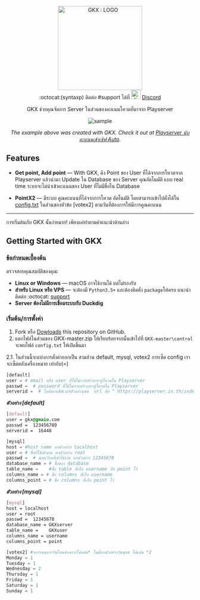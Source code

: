<p align="center">
  <img src="https://user-images.githubusercontent.com/47280575/56685374-04cf5880-66fc-11e9-88ff-0f9f7b6e5de8.png" alt="GKX : LOGO" width="226">
  <br>
  :octocat:(syntaxp) ติดต่อ #support ได้ที่   <img src="https://encrypted-tbn0.gstatic.com/images?q=tbn:ANd9GcSakv86QJPY-E6rxMEo_WzAwYUzyndjdY_d-Zu2ZOr9UuMjClxy5A" alt="discord logo" width="25" height="25">  <a href="https://discord.gg/Mgu73TN">Discord</a>
</p>



<p align="center">GKX ช่วยคุณจัดการ Server ในส่วนของคะแนนโหวตที่มาจาก Playserver </p>

<p align="center"><img src="https://user-images.githubusercontent.com/47280575/56681389-7656d900-66f3-11e9-9522-596e6f377442.gif" alt="sample"></p>

<p align="center"><em>The example above was created with GKX. Check it out at <a href="https://www.youtube.com/watch?v=lrXmNNkPIMo">Playserver นับคะแนนเข้าเซิฟ Auto</a>.</em></p>

Features
------------

* **Get point, Add point** — With GKX, ดึง Point ของ User ที่ได้จากการโหวตจาก Playserver แล้วนำมา Update ใน Database ของ Server คุณอัตโนมัติ แบบ real time ระบบจะไม่นำเข้าคะแนนของ User ที่ไม่มีชื่อใน Database

* **PointX2** — มีระบบ คูณคะแนนที่ได้จากการโหวต อัตโนมัติ โดยสามารถเข้าไปตั่งได้ใน [config.txt](https://github.com/syntaxp/GKX/blob/master/control/config.txt) ในส่วนของหัวข้อ [votex2]  ตามวันที่ต้องการให้มีการคูณคะแนน


------------------------------

การเริ่มต้นกับ GKX นั้นง่ายมาก! เพียงแค่ทำตามคำแนะนำด้านล่าง

Getting Started with GKX
------------------------------

### ข้อกำหนดเบื้องต้น

ตรวจสอบคุณสมบัติของคุณ:

 - **Linux or Windows** — macOS  อาจใช้งานได้ แต่ไม่รองรับ 
 - **สำหรับ Linux หรือ VPS** — จะต้องมี `Python3.5+` และต้องติดตั่ง `package`ให้ครบ แนะนำติดต่อ :octocat: <a href="https://discord.gg/Mgu73TN">support</a>
  - **Server ต้องไม่มีการเชื่อมระบบกับ Duckdig**
  
### เริ่มต้น/การตั้งค่า
1. Fork หรือ <a href="https://github.com/syntaxp/GKX/archive/master.zip">Dowloads</a> this repository on GitHub.
2. แตกไฟล์ในส่วนของ GKX-master.zip ให้เรียบร้อยจากนั้นเข้าไปที่ `GKX-master\control` จะพบไฟล์ `config.txt` ให้เปิดขึ้นมา

2.1. ในส่วนนี้จะแบ่งการตั่งค่าออกเป็น สามส่วน default, mysql, votex2 การเซ็ต config เราจะเซ็ตหลังเครื่องหมาย เท่ากับ(=)
```python
[default]
user = # email หรือ user ที่ใช้ในการสร้างกระทู้โหวตใน Playserver
passwd =  # password ที่ใช้ในการสร้างกระทู้โหวตใน Playserver
serverid =  # ไอดีของเซิฟเวอร์ตัวอย่างเช่น  url คือ " https://playserver.in.th/index.php/Server/Testver-16448 " ไอดีจะอยู่ข้างหลังซึ่งก็คือ 16448
```
***ตัวอย่าง [default]***
```css
[default]
user = gkx@gmaio.com
passwd =  123456789
serverid =  16448
```

```python
[mysql]
host = #host name ยกตัวอย่าง localhost
user = # ชื่อที่ใช้เข้างาน ยกตัวอย่าง root
passwd =  # พาสเวิรดที่เข้าใช้งาน ยกตัวอย่าง 12345678
database_name = # ชื่อของ database 
table_name = 	#ชื่อ table ที่เก็บ username กับ point ไว้
columns_name = # ชื่อ columns ที่เก็บ username
columns_point = # ชื่อ columns ที่เก็บ point ไว้
```
***ตัวอย่าง [mysql]***
```css
[mysql]
host = localhost
user = root
passwd =  12345678
database_name = GKXserver
table_name = 	GKXuser
columns_name = username
columns_point = point
```
```python
[votex2] #จะกำหนดว่าวันไหนต้องการให้แต้ม* ในนี้ยกตัวอย่างวันพุทธ ได้แต้ม *2
Monday = 1
Tuesday = 1
Wednesday = 2
Thursday = 1
Friday = 1
Saturday = 1
Sunday = 1
``` 
